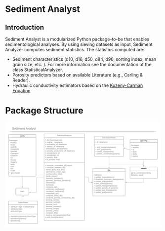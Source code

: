 # Sediment Analyst
## Introduction
Sediment Analyst is a modularized Python package-to-be that enables sedimentological analyses. By using sieving datasets as input, Sediment Analyzer computes sediment statistics. The statistics computed are:
- Sediment characteristics (d10, d16, d50, d84, d90, sorting index, mean grain size, etc. ). For more information see the documentation of the class StatisticalAnalyzer.
- Porosity predictors based on available Literature (e.g., Carling & Reader).
- Hydraulic conductivity estimators based on the [Kozeny-Carman Equation](https://cdnsciencepub.com/doi/abs/10.1139/t03-013).

# Package Structure
![Code UML](/assets/code_uml_sediment_analyst.png "Code UML")
